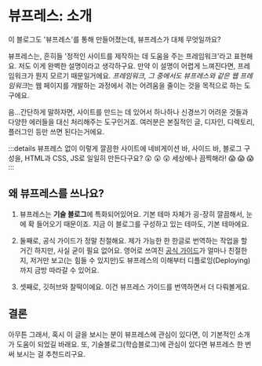 # 뷰프레스: 소개

이 블로그도 '뷰프레스'를 통해 만들어졌는데, 뷰프레스가 대체 무엇일까요?  
  
뷰프레스는, 흔히들 '정적인 사이트를 제작하는 데 도움을 주는 프레임워크'라고 표현해요. 저도 이게 완벽한 설명이라고 생각하구요. 만약 이 설명이 어렵게 느껴진다면, 프레임워크가 뭔지 모르기 때문일거에요. *프레임워크, 그 중에서도 뷰프레스와 같은 웹 프레임워크*는 웹 페이지를 개발하는 과정에서 겪는 어려움을 줄이는 것을 목적으로 하는 도구에요.  
  
음...간단하게 말하자면, 사이트를 만드는 데 있어서 하나하나 신경쓰기 어려운 것들과 다양한 에러들을 대신 처리해주는 도구인거죠. 여러분은 본질적인 글, 디자인, 디렉토리, 플러그인 등만 쓰면 된다는거에요.  

:::details 뷰프레스 없이 이렇게 깔끔한 사이트에 네비게이션 바, 사이드 바, 블로그 구성을, HTML과 CSS, JS로 일일히 만든다구요?
:astonished: :astonished: :astonished: 세상에나 끔찍해라! :scream: :scream: :scream:
:::

## 왜 뷰프레스를 쓰나요?

1. 뷰프레스는 **기술 블로그**에 특화되어있어요. 기본 테마 자체가 굉-장히 깔끔해서, 눈에 확 들어오기 때문이죠. 지금 이 블로그를 구성하고 있는 테마도, 기본 테마에요.  

1. 둘째로, 공식 가이드가 정말 친절해요. 제가 가능한 한 한글로 번역하는 작업을 할 거긴 하지만, 사실 굳이 필요 없어요. 영어로 쓰여진 [공식 가이드](https://vuepress.vuejs.org/guide/)가 얼마나 친절한지, 저거만 보고(는 힘들 수 있지만)도 뷰프레스의 이해부터 디플로잉(Deploying)까지 금방 따라갈 수 있어요.

1. 셋째로, 깃허브와 찰떡이에요. 이건 뷰프레스 가이드를 번역하면서 더 다뤄볼게요.

## 결론

아무튼 그래서, 혹시 이 글을 보시는 분이 뷰프레스에 관심이 있다면, 이 기본적인 소개가 도움이 되었길 바래요. 또, 기술블로그(학습블로그)에 관심이 있다면 뷰프레스 한 번 써 보시는 걸 추천드리구요.
